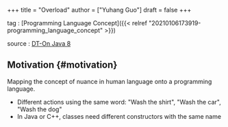 +++
title = "Overload"
author = ["Yuhang Guo"]
draft = false
+++

tag
: [Programming Language Concept]({{< relref "20210106173919-programming_language_concept" >}})

source
: [DT-On Java 8](x-devonthink-item://199347D4-709D-41DF-84EA-B02E4E11ACEE)


## Motivation {#motivation}

Mapping the concept of nuance in human language onto a programming language.

-   Different actions using the same word: "Wash the shirt", "Wash the car", "Wash the dog"
-   In Java or C++, classes need different constructors with the same name
